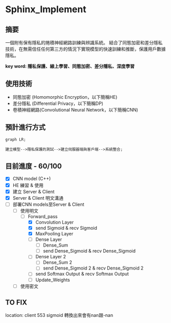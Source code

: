 # Sphinx_Implement

## 摘要

一個附有保有隱私的捲積神經網路訓練與辨識系統。
結合了同態加密和差分隱私技術，在無需信任任何第三方的情況下實現模型的快速訓練和推斷，保護用戶數據隱私。

**key word: 隱私保護、線上學習、同態加密、差分隱私、深度學習**

## 使用技術
- 同態加密 (Homomorphic Encryption，以下簡稱HE)
- 差分隱私 (Differential Privacy，以下簡稱DP)
- 卷積神經網路(Convolutional Neural Network，以下簡稱CNN)

## 預計進行方式
```mermaid
graph LR;

建立模型-->隱私保護的測試-->建立伺服器端與客戶端-->系統整合;
```

## 目前進度 - 60/100
- [x] CNN model (C++)
- [x] HE 練習 & 使用
- [x] 建立 Server & Client
- [x] Server & Client 明文溝通
- [ ] 部署CNN models至Server & Client
    - [ ] 使用明文
        - [ ] Forward_pass
            - [x] Convolution Layer
            - [x] send Sigmoid & recv Sigmoid
            - [x] MaxPooling Layer
            - [ ] Dense Layer
                - [ ] Dense_Sum
                - [ ] send Dense_Sigmoid & recv Dense_Sigmoid
            - [ ] Dense Layer 2
                - [ ] Dense_Sum 2
                - [ ] send Dense_Sigmoid 2 & recv Dense_Sigmoid 2
            - [ ] send Softmax Output & recv Softmax Output
            - [ ] Update_Weights
    - [ ] 使用密文
## TO FIX
location: client 553
sigmoid 轉換出來會有nan跟-nan

